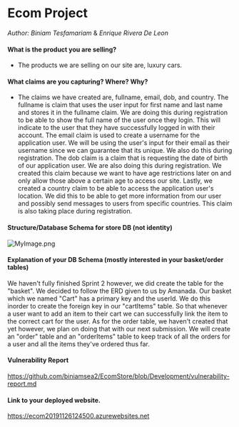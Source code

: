 # Ecom Project
*Author: Biniam Tesfamariam* & *Enrique Rivera De Leon*    

#### What is the product you are selling?  
- The products we are selling on our site are, luxury cars.    
#### What claims are you capturing? Where? Why?  
- The claims we have created are, fullname, email, dob, and country. The fullname is claim that uses
the user input for first name and last name and stores it in the fullname claim. We are doing this during registration
to be able to show the full name of the user once they login. This will indicate to the user that they have successfully logged 
in with their account. The email claim is used to create a username for the application user. We will be using the user's input for their email
as their username since we can guarantee that its unique. We also do this during registration. The dob claim is a claim that is requesting the date of birth
of our application user. We are also doing this during registration. We created this claim because we want to have age restrictions later on and only
allow those above a certain age to access our site. Lastly, we created a country claim to be able to access the application user's location. We did this to be able
to get more information from our user and possibly send messages to users from specific countries. This claim is also taking place during registration.

#### Structure/Database Schema for store DB (not identity)  
![MyImage.png](https://dev.azure.com/Biniam-Enrique401ECom/c6a39389-7db6-452b-b285-1faf58ec21f1/_apis/git/repositories/78bf6ad1-d773-4add-aa30-5ac9b4cd81ea/Items?path=%2FSchema.png&versionDescriptor%5BversionOptions%5D=0&versionDescriptor%5BversionType%5D=0&versionDescriptor%5Bversion%5D=Development&download=false&resolveLfs=true&%24format=octetStream&api-version=5.0-preview.1)


#### Explanation of your DB Schema (mostly interested in your basket/order tables)  
We haven't fully finished Sprint 2 however, we did create the table for the "basket". We decided to follow the ERD given to us by Amanada. Our basket which we named
"Cart" has a primary key and the userId. We do this inorder to create the foreign key in our "cartItems" table. So that whenever a user want to add an item to their cart 
we can successfully link the item to the correct cart for the user. As for the order table, we haven't created that yet however, we plan on doing that with our next submission.
We will create an "order" table and an "orderItems" table to keep track of all the orders for a user and all the items they've ordered thus far.

#### Vulnerability Report
https://github.com/biniamsea2/EcomStore/blob/Development/vulnerability-report.md

#### Link to your deployed website.  
https://ecom20191126124500.azurewebsites.net